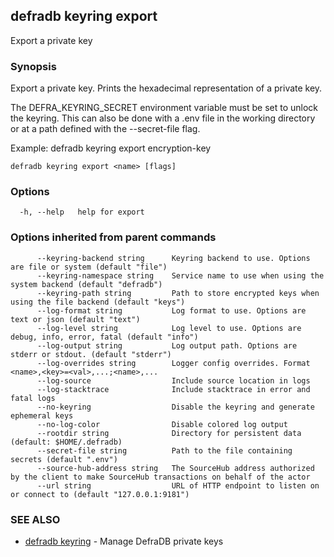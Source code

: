 ## defradb keyring export

Export a private key

### Synopsis

Export a private key.
Prints the hexadecimal representation of a private key.

The DEFRA_KEYRING_SECRET environment variable must be set to unlock the keyring.
This can also be done with a .env file in the working directory or at a path
defined with the --secret-file flag.

Example:
  defradb keyring export encryption-key

```
defradb keyring export <name> [flags]
```

### Options

```
  -h, --help   help for export
```

### Options inherited from parent commands

```
      --keyring-backend string      Keyring backend to use. Options are file or system (default "file")
      --keyring-namespace string    Service name to use when using the system backend (default "defradb")
      --keyring-path string         Path to store encrypted keys when using the file backend (default "keys")
      --log-format string           Log format to use. Options are text or json (default "text")
      --log-level string            Log level to use. Options are debug, info, error, fatal (default "info")
      --log-output string           Log output path. Options are stderr or stdout. (default "stderr")
      --log-overrides string        Logger config overrides. Format <name>,<key>=<val>,...;<name>,...
      --log-source                  Include source location in logs
      --log-stacktrace              Include stacktrace in error and fatal logs
      --no-keyring                  Disable the keyring and generate ephemeral keys
      --no-log-color                Disable colored log output
      --rootdir string              Directory for persistent data (default: $HOME/.defradb)
      --secret-file string          Path to the file containing secrets (default ".env")
      --source-hub-address string   The SourceHub address authorized by the client to make SourceHub transactions on behalf of the actor
      --url string                  URL of HTTP endpoint to listen on or connect to (default "127.0.0.1:9181")
```

### SEE ALSO

* [defradb keyring](defradb_keyring.md)	 - Manage DefraDB private keys

